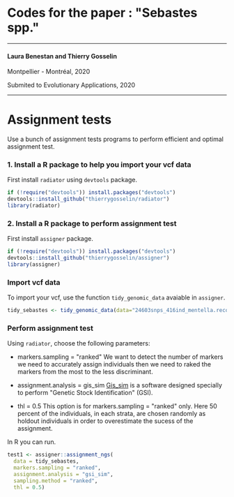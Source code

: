 # Codes for the paper : "Sebastes spp."

_______________________________________________________________________________

#### Laura Benestan and Thierry Gosselin

Montpellier - Montréal, 2020

Submited to Evolutionary Applications, 2020

_______________________________________________________________________________

# Assignment tests

Use a bunch of assignment tests programs to perform efficient and optimal assignment test.

### 1. Install a R package to help you import your vcf data

First install `radiator` using `devtools` package.

```r
if (!require("devtools")) install.packages("devtools")
devtools::install_github("thierrygosselin/radiator")
library(radiator)
```

### 2. Install a R package to perform assignment test  

First install `assigner` package.

```r
if (!require("devtools")) install.packages("devtools")
devtools::install_github("thierrygosselin/assigner")
library(assigner)
```

### Import vcf data 

To import your vcf, use the function  `tidy_genomic_data` avaiable in `assigner`.

```r
tidy_sebastes <- tidy_genomic_data(data="24603snps_416ind_mentella.recode.vcf", strata = "population_map_groups_mentella.txt", filename = NULL)
```

### Perform assignment test 

Using `radiator`, choose the following parameters:
- markers.sampling = "ranked" 
We want to detect the number of markers we need to accurately assign individuals then we need to raked the markers from the most to the less discriminant.

- assignment.analysis = gis_sim 
[Gis_sim](https://github.com/eriqande/gsi_sim) is a software designed specially to perform "Genetic Stock Identification" (GSI).

- thl = 0.5
This option is for markers.sampling = "ranked" only. Here 50 percent of the individuals, in each strata, are chosen randomly as holdout individuals in order to overestimate the sucess of the assignment.

In R you can run.
```r
test1 <- assigner::assignment_ngs(
  data = tidy_sebastes, 
  markers.sampling = "ranked",
  assignment.analysis = "gsi_sim",
  sampling.method = "ranked", 
  thl = 0.5)
```
